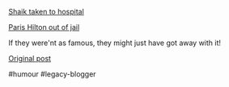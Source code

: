 <!--
date: '2007-06-08'
published: true
slug: 2007-06-what-do-shabir-shaik-and-paris-hilton
time_to_read: 5
title: What do Shabir Shaik and Paris Hilton have in common?
-->

[Shaik taken to hospital](http://www.news24.com/News24/South_Africa/News/0,,2-7-1442_2036307,00.html)  
  
[Paris Hilton out of jail](http://www.cnn.com/2007/SHOWBIZ/TV/06/07/paris.hilton/)  
  
If they were'nt as famous, they might just have got away with it!

[Original post](https://ysfk.blogspot.com/2007/06/what-do-shabir-shaik-and-paris-hilton.html)

#humour #legacy-blogger 
